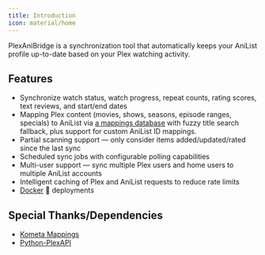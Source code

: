 ```yaml
---
title: Introduction
icon: material/home
---
```


PlexAniBridge is a synchronization tool that automatically keeps your AniList profile up-to-date based on your Plex watching activity.

## Features

- Synchronize watch status, watch progress, repeat counts, rating scores, text reviews, and start/end dates
- Mapping Plex content (movies, shows, seasons, episode ranges, specials) to AniList via [a mappings database](https://github.com/eliasbenb/PlexAniBridge-Mappings) with fuzzy title search fallback, plus support for custom AniList ID mappings.
- Partial scanning support — only consider items added/updated/rated since the last sync
- Scheduled sync jobs with configurable polling capabilities
- Multi-user support — sync multiple Plex users and home users to multiple AniList accounts
- Intelligent caching of Plex and AniList requests to reduce rate limits
- [Docker](./quick-start/docker.md) 🐳 deployments

## Special Thanks/Dependencies

- [Kometa Mappings](https://github.com/Kometa-Team/Anime-IDs)
- [Python-PlexAPI](https://github.com/pkkid/python-plexapi)
